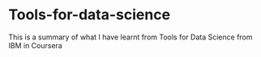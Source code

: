 # Tools-for-data-science
This is a summary of what I have learnt from Tools for Data Science from IBM in Coursera
